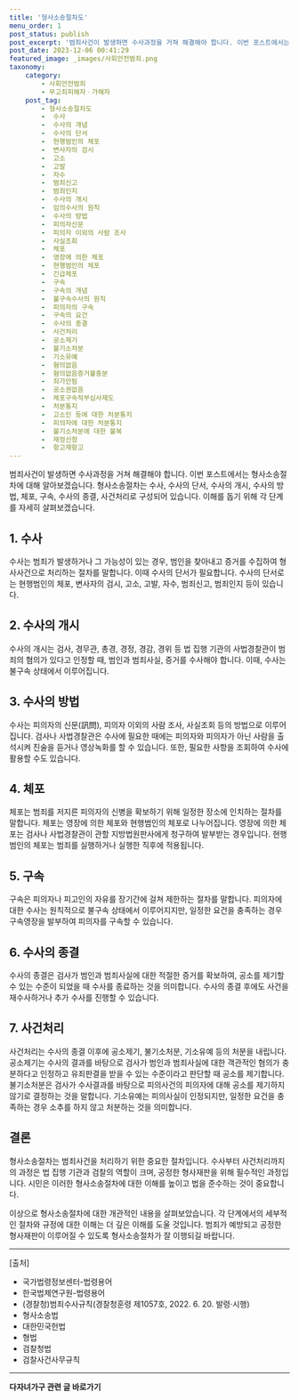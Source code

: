 ```yaml
---
title: '형사소송절차도'
menu_order: 1
post_status: publish
post_excerpt: '범죄사건이 발생하면 수사과정을 거쳐 해결해야 합니다. 이번 포스트에서는 형사소송절차에 대해 알아보겠습니다. 형사소송절차는 수사, 수사의 단서, 수사의 개시, 수사의 방법, 체포, 구속, 수사의 종결, 사건처리로 구성되어 있습니다. 이해를 돕기 위해 각 단계를 자세히 살펴보겠습니다.'
post_date: 2023-12-06 00:41:29
featured_image: _images/사회안전범죄.png
taxonomy:
    category:
        - 사회안전범죄
        - 무고죄피해자ㆍ가해자
    post_tag:
        - 형사소송절차도
        -  수사
        -  수사의 개념
        -  수사의 단서
        -  현행범인의 체포
        -  변사자의 검시
        -  고소
        -  고발
        -  자수
        -  범죄신고
        -  범죄인지
        -  수사의 개시
        -  임의수사의 원칙
        -  수사의 방법
        -  피의자신문
        -  피의자 이외의 사람 조사
        -  사실조회
        -  체포
        -  영장에 의한 체포
        -  현행범인의 체포
        -  긴급체포
        -  구속
        -  구속의 개념
        -  불구속수사의 원칙
        -  피의자의 구속
        -  구속의 요건
        -  수사의 종결
        -  사건처리
        -  공소제기
        -  불기소처분
        -  기소유예
        -  혐의없음
        -  혐의없음증거불충분
        -  죄가안됨
        -  공소권없음
        -  체포구속적부심사제도
        -  처분통지
        -  고소인 등에 대한 처분통지
        -  피의자에 대한 처분통지
        -  불기소처분에 대한 불복
        -  재정신청
        -  항고재항고
---
```



범죄사건이 발생하면 수사과정을 거쳐 해결해야 합니다. 이번 포스트에서는 형사소송절차에 대해 알아보겠습니다. 형사소송절차는 수사, 수사의 단서, 수사의 개시, 수사의 방법, 체포, 구속, 수사의 종결, 사건처리로 구성되어 있습니다. 이해를 돕기 위해 각 단계를 자세히 살펴보겠습니다.

## 1. 수사

수사는 범죄가 발생하거나 그 가능성이 있는 경우, 범인을 찾아내고 증거를 수집하여 형사사건으로 처리하는 절차를 말합니다. 이때 수사의 단서가 필요합니다. 수사의 단서로는 현행범인의 체포, 변사자의 검시, 고소, 고발, 자수, 범죄신고, 범죄인지 등이 있습니다.

## 2. 수사의 개시

수사의 개시는 검사, 경무관, 총경, 경정, 경감, 경위 등 법 집행 기관의 사법경찰관이 범죄의 혐의가 있다고 인정할 때, 범인과 범죄사실, 증거를 수사해야 합니다. 이때, 수사는 불구속 상태에서 이루어집니다.

## 3. 수사의 방법

수사는 피의자의 신문(訊問), 피의자 이외의 사람 조사, 사실조회 등의 방법으로 이루어집니다. 검사나 사법경찰관은 수사에 필요한 때에는 피의자와 피의자가 아닌 사람을 출석시켜 진술을 듣거나 영상녹화를 할 수 있습니다. 또한, 필요한 사항을 조회하여 수사에 활용할 수도 있습니다.

## 4. 체포

체포는 범죄를 저지른 피의자의 신병을 확보하기 위해 일정한 장소에 인치하는 절차를 말합니다. 체포는 영장에 의한 체포와 현행범인의 체포로 나누어집니다. 영장에 의한 체포는 검사나 사법경찰관이 관할 지방법원판사에게 청구하여 발부받는 경우입니다. 현행범인의 체포는 범죄를 실행하거나 실행한 직후에 적용됩니다.

## 5. 구속

구속은 피의자나 피고인의 자유를 장기간에 걸쳐 제한하는 절차를 말합니다. 피의자에 대한 수사는 원칙적으로 불구속 상태에서 이루어지지만, 일정한 요건을 충족하는 경우 구속영장을 발부하여 피의자를 구속할 수 있습니다.

## 6. 수사의 종결

수사의 종결은 검사가 범인과 범죄사실에 대한 적절한 증거를 확보하여, 공소를 제기할 수 있는 수준이 되었을 때 수사를 종료하는 것을 의미합니다. 수사의 종결 후에도 사건을 재수사하거나 추가 수사를 진행할 수 있습니다.

## 7. 사건처리

사건처리는 수사의 종결 이후에 공소제기, 불기소처분, 기소유예 등의 처분을 내립니다. 공소제기는 수사의 결과를 바탕으로 검사가 범인과 범죄사실에 대한 객관적인 혐의가 충분하다고 인정하고 유죄판결을 받을 수 있는 수준이라고 판단할 때 공소를 제기합니다. 불기소처분은 검사가 수사결과를 바탕으로 피의사건의 피의자에 대해 공소를 제기하지 않기로 결정하는 것을 말합니다. 기소유예는 피의사실이 인정되지만, 일정한 요건을 충족하는 경우 소추를 하지 않고 처분하는 것을 의미합니다.

## 결론
형사소송절차는 범죄사건을 처리하기 위한 중요한 절차입니다. 수사부터 사건처리까지의 과정은 법 집행 기관과 검찰의 역할이 크며, 공정한 형사재판을 위해 필수적인 과정입니다. 시민은 이러한 형사소송절차에 대한 이해를 높이고 법을 준수하는 것이 중요합니다.

이상으로 형사소송절차에 대한 개관적인 내용을 살펴보았습니다. 각 단계에서의 세부적인 절차와 규정에 대한 이해는 더 깊은 이해를 도울 것입니다. 범죄가 예방되고 공정한 형사재판이 이루어질 수 있도록 형사소송절차가 잘 이행되길 바랍니다.

---

[출처]
- 국가법령정보센터-법령용어
- 한국법제연구원-법령용어
- (경찰청)범죄수사규칙(경찰청훈령 제1057호, 2022. 6. 20. 발령·시행)
- 형사소송법
- 대한민국헌법
- 형법
- 검찰청법
- 검찰사건사무규칙
<!-- wp:separator -->
<hr class="wp-block-separator has-alpha-channel-opacity"/>
<!-- /wp:separator -->

<!-- wp:group {"backgroundColor":"base","layout":{"type":"constrained"}} -->
<div class="wp-block-group has-base-background-color has-background"><!-- wp:paragraph {"align":"center","fontSize":"medium"} -->
<p class="has-text-align-center has-large-font-size"><strong>다자녀가구 관련 글 바로가기</strong></p>
<!-- /wp:paragraph -->


<!-- wp:latest-posts
{"categories":[{"id":22700,"count":19,"description":"","link":"https://uknowlaw.com/category/%eb%8b%a4%ec%9e%90%eb%85%80%ea%b0%80%ea%b5%ac/","name":"다자녀가구","slug":"다자녀가구","taxonomy":"category","parent":0,"meta":[],"_links":{"self":[{"href":"https://uknowlaw.com/wp-json/wp/v2/categories/22700"}],"collection":[{"href":"https://uknowlaw.com/wp-json/wp/v2/categories"}],"about":[{"href":"https://uknowlaw.com/wp-json/wp/v2/taxonomies/category"}],"wp:post_type":[{"href":"https://uknowlaw.com/wp-json/wp/v2/posts?categories=22700"}],"curies":[{"name":"wp","href":"https://api.w.org/{rel}","templated":true}]}}],"postsToShow":100,"excerptLength":28,"postLayout":"grid","columns":2,"featuredImageAlign":"left","featuredImageSizeSlug":"large","fontSize":"small"} /--></div>
<!-- /wp:group -->